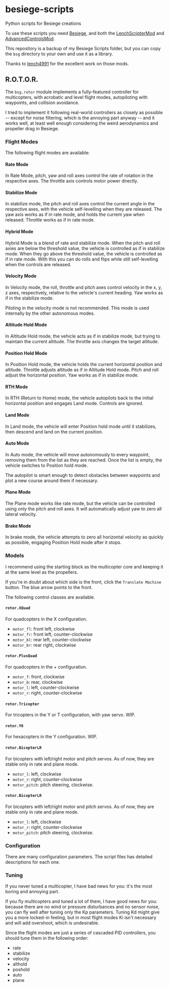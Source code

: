 # besiege-scripts
Python scripts for Besiege creations


To use these scripts you need [Besiege](http://store.steampowered.com/app/346010/), and both the [LenchScripterMod](https://github.com/lench4991/LenchScripterMod) and [AdvancedControlsMod](https://github.com/lench4991/AdvancedControlsMod). 

This repository is a backup of my Besiege Scripts folder, but you can copy the `bsg` directory to your own and use it as a library.

Thanks to [lench4991](https://github.com/lench4991) for the excellent work on those mods.

## R.O.T.O.R.

The `bsg.rotor` module implements a fully-featured controller for multicopters, with acrobatic and level flight modes, autopiloting with waypoints, and collision avoidance.

I tried to implement it following real-world controllers as closely as possible -- except for noise filtering, which is the annoying part anyway -- and it works well, at least well enough considering the weird aerodynamics and propeller drag in Besiege.


### Flight Modes

The following flight modes are available:


#### Rate Mode

In Rate Mode, pitch, yaw and roll axes control the rate of rotation in the respective axes. The throttle axis controls motor power directly.

#### Stabilize Mode

In stabilize mode, the pitch and roll axes control the current angle in the respective axes, with the vehicle self-levelling when they are released. The yaw axis works as if in rate mode, and holds the current yaw when released. Throttle works as if in rate mode.

#### Hybrid Mode

Hybrid Mode is a blend of rate and stabilize mode. When the pitch and roll axies are below the threshold value, the vehicle is controlled as if in stabilize mode. When they go above the threshold value, the vehicle is controlled as if in rate mode. With this you can do rolls and flips while still self-levelling when the controls are released.

#### Velocity Mode

In Velocity mode, the roll, throttle and pitch axes control velocity in the x, y, z axes, respectively, relative to the vehicle's current heading. Yaw works as if in the stabilize mode.

Piloting in the velocity mode is not recommended. This mode is used internally by the other autonomous modes.

#### Altitude Hold Mode

In Altitude Hold mode, the vehicle acts as if in stabilize mode, but trying to maintain the current altitude. The throttle axis changes the target altitude.

#### Position Hold Mode

In Position Hold mode, the vehicle holds the current horizontal position and altitude. Throttle adjusts altitude as if in Altitude Hold mode. Pitch and roll adjust the horizontal position. Yaw works as if in stabilize mode.

#### RTH Mode

In RTH (Return to Home) mode, the vehicle autopilots back to the initial horizontal position and engages Land mode. Controls are ignored.

#### Land Mode

In Land mode, the vehicle will enter Position hold mode until it stabilizes, then descend and land on the current position.

#### Auto Mode

In Auto mode, the vehicle will move autonomously to every waypoint, removing them from the list as they are reached. Once the list is empty, the vehicle switches to Position hold mode.

The autopilot is smart enough to detect obstacles between waypoints and plot a new course around them if necessary. 

#### Plane Mode

The Plane mode works like rate mode, but the vehicle can be controlled using only the pitch and roll axes. It will automatically adjust yaw to zero all lateral velocity.

#### Brake Mode

In brake mode, the vehicle attempts to zero all horizontal velocity as quickly as possible, engaging Position Hold mode after it stops.

### Models

I recommend using the starting block as the multicopter core and keeping it at the same level as the propellers.

If you're in doubt about which side is the front, click the `Translate Machine` button. The blue arrow points to the front.

The following control classes are available.

#### `rotor.XQuad`

For quadcopters in the X configuration.

- `motor_fl`: front left, clockwise
- `motor_fr`: front left, counter-clockwise
- `motor_bl`: rear left, counter-clockwise
- `motor_br`: rear right, clockwise

#### `rotor.PlusQuad`

For quadcopters in the + configuration.

- `motor_f`: front, clockwise
- `motor_b`: rear, clockwise
- `motor_l`: left, counter-clockwise
- `motor_r`: right, counter-clockwise

#### `rotor.Tricopter` 

For tricopters in the Y or T configuration, with yaw servo. WIP.

#### `rotor.Y6`

For hexacopters in the Y configuration. WIP.

#### `rotor.BicopterLR`

For bicopters with left/right motor and pitch servos. As of now, they are stable only in rate and plane mode.

- `motor_l`: left, clockwise
- `motor_r`: right, counter-clockwise
- `motor_pitch`: pitch steering, clockwise.

#### `rotor.BicopterLR`

For bicopters with left/right motor and pitch servos. As of now, they are stable only in rate and plane mode.

- `motor_l`: left, clockwise
- `motor_r`: right, counter-clockwise
- `motor_pitch`: pitch steering, clockwise.



### Configuration

There are many configuration parameters. The script files has detailed descriptions for each one.

### Tuning

If you never tuned a multicopter, I have bad news for you: it's the most boring and annoying part.

If you fly multicopters and tuned a lot of them, I have good news for you: because there are no wind or pressure disturbances and no sensor noise, you can fly well after tuning only the Kp parameters. Tuning Kd might give you a more locked-in feeling, but in most flight modes Ki isn't necessary and will add overshoot, which is undesirable. 

Since the flight modes are just a series of cascaded PID controllers, you should tune them in the following order:


- rate
- stabilize
- velocity
- althold
- poshold
- auto
- plane




